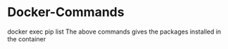 # Docker-Commands

docker exec <container ID> pip list
The above commands gives the packages installed in the container
  

